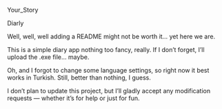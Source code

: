 Your_Story

Diarly

Well, well, well adding a README might not be worth it… yet here we are.

This is a simple diary app nothing too fancy, really.
If I don’t forget, I’ll upload the .exe file… maybe.

Oh, and I forgot to change some language settings,
so right now it best works in Turkish.
Still, better than nothing, I guess.

I don’t plan to update this project,
but I’ll gladly accept any modification requests —
whether it’s for help or just for fun.

